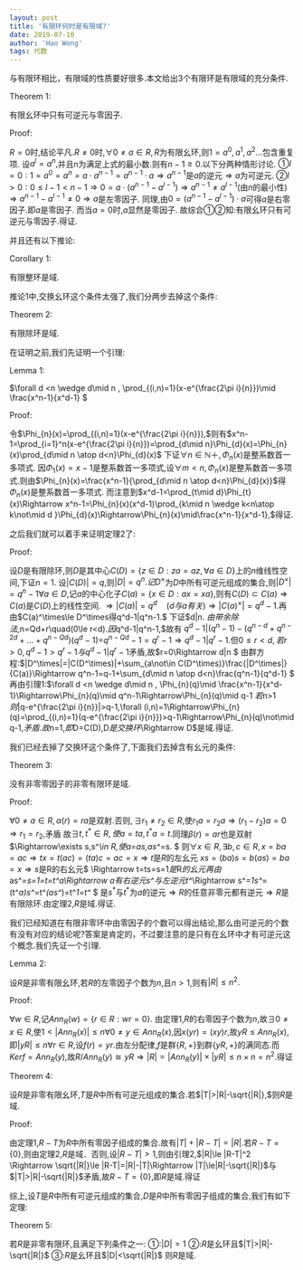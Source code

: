 ```yaml
---
layout: post
title: '有限环何时是有限域?'
date: 2019-07-10
author: 'Hao Wong'
tags: 代数
---
```


与有限环相比，有限域的性质要好很多.本文给出3个有限环是有限域的充分条件.



Theorem 1:

有限幺环中只有可逆元与零因子.



Proof:

$R=0$时,结论平凡.$R\neq0$时,$\forall 0 \neq a \in R, R$为有限幺环,则$1=a^0,a^1,a^2...$包含重复项. 设$a^l=a^n,$并且n为满足上式的最小数.则有$n-1 \geq 0$.以下分两种情形讨论.
$①l=0:1=a^0=a^n=a\cdot a^{n-1}=a^{n-1}\cdot a \Rightarrow a^{n-1}$是$a$的逆元$\Rightarrow a$为可逆元.
$②l\gt0:0\le l-1\lt n-1 \Rightarrow0=a\cdot(a^{n-1}-a^{l-1})\Rightarrow a^{n-1}\neq a^{l-1}($由$n$的最小性)$\Rightarrow a^{n-1}-a^{l-1}\neq 0 \Rightarrow a$是左零因子.
同理,由$0=(a^{n-1}-a^{l-1})\cdot a　$可得$a$是右零因子.即$a$是零因子. 
而当$a=0$时,$a$显然是零因子. 
故综合①②知:有限幺环只有可逆元与零因子.得证.

并且还有以下推论:



Corollary  1:

有限整环是域. 



推论1中,交换幺环这个条件太强了,我们分两步去掉这个条件:



Theorem 2:

有限除环是域. 



在证明之前,我们先证明一个引理:



Lemma 1:

$\forall d <n \wedge d\mid n , \prod_{(i,n)=1}(x-e^{\frac{2\pi i}{n}})\mid \frac{x^n-1}{x^d-1} $



Proof:

令$\Phi_{n}(x)=\prod_{(i,n)=1}(x-e^{\frac{2\pi i}{n}}),$则有$x^n-1=\prod_{i=1}^n(x-e^{\frac{2\pi i}{n}})=\prod_{d\mid n}\Phi_{d}(x)=\Phi_{n}(x)\prod_{d\mid n \atop d<n}\Phi_{d}(x)$ 
下证$\forall n \in \mathbb{N＋},\Phi_{n}(x)$是整系数首一多项式. 因$\Phi_{1}(x)=x-1$是整系数首一多项式,设$\forall m<n,\Phi_{n}(x)$是整系数首一多项式.则由$\Phi_{n}(x)=\frac{x^n-1}{\prod_{d\mid n \atop d<n}\Phi_{d}(x)}$得 $\Phi_{n}(x)$是整系数首一多项式. 
而注意到$x^d-1=\prod_{t\mid d}\Phi_{t}(x)\Rightarrow x^n-1=\Phi_{n}(x)(x^d-1)\prod_{k\mid n \wedge k<n\atop k\not\mid d }\Phi_{d}(x)\Rightarrow\Phi_{n}(x)\mid\frac{x^n-1}{x^d-1},$得证. 

之后我们就可以着手来证明定理2了:

Proof:

 设$D$是有限除环,则$D$是其中心$C(D)=\{z\in D:za=az,\forall a\in D\}$上的$n$维线性空间,下证$n=1.$ 
设$|C(D)|=q,$则$|D|=q^n.记D^\times$为$D$中所有可逆元组成的集合,则$|D^\times|=q^n-1 \forall a\in D,$记$a$的中心化子$C(a)=\{x\in D:ax=xa\},$则有$C(D)\subset C(a)\Rightarrow C(a)$是$C(D)$上的线性空间. 
$\Rightarrow |C(a)|=q^d\quad(d与a有关)\Rightarrow |C(a)^\times|=q^d-1.$再由$C(a)^\times\le D^\times得q^d-1|q^n-1.$ 
下证$d|n. $由带余除法$,n=Qd+r\quad(0\le r<d).$因$q^d-1|q^n-1,$故有 
$q^d-1|(q^n-1)-(q^{n-d}+q^{n-2d}+\ldots+q^{n-Qd})(q^d-1)=$$q^{n-Qd}-1=q^r-1 
\Rightarrow q^d-1|q^r-1.$但$0\le r<d,若r>0,q^d-1>q^r-1与q^d-1|q^r-1$矛盾,故$r=0\Rightarrow d|n $
由群方程:$|D^\times|=|C(D^\times)|+\sum_{a\not\in C(D^\times)}\frac{|D^\times|}{C(a)}\Rightarrow q^n-1=q-1+\sum_{d\mid n \atop d<n}\frac{q^n-1}{q^d-1} $
再由引理1:$\forall d <n \wedge d\mid n , \Phi_{n}(q)\mid \frac{x^n-1}{x^d-1}\Rightarrow\Phi_{n}(q)\mid q^n-1\Rightarrow\Phi_{n}(q)\mid q-1 
$若$n>1$则$|q-e^{\frac{2\pi i}{n}}|>q-1,\forall (i,n)=1\Rightarrow\Phi_{n}(q)=\prod_{(i,n)=1}(q-e^{\frac{2\pi i}{n}})>q-1\Rightarrow\Phi_{n}(q)\not\mid q-1,$矛盾. 
故$n=1,$即$D=C(D),D$是交换环$\Rightarrow D$是域.得证. 


我们已经去掉了交换环这个条件了,下面我们去掉含有幺元的条件:



Theorem 3:

没有非零零因子的非零有限环是域. 



Proof:

$\forall 0 \neq a \in R,\alpha(r)=ra$是双射.否则$,\exists  r_{1}\neq r_{2}\in R,$使$r_{1} a=r_{2} a\Rightarrow(r_{1}-r_{2}) a=0\Rightarrow r_{1}=r_{2},$矛盾
 故$\exists  t,t^*\in R,使a=t a,t^*a=t.$同理$\beta(r)=ar$也是双射$\Rightarrow\exists s,s^*\in R,使a=as,as^*=s. $
则$\forall x \in R,\exists b,c\in R,x=ba=ac\Rightarrow tx=t(ac)=(ta)c=ac=x\Rightarrow t$是$R$的左幺元 
$xs=(ba)s=b(as)=ba=x \Rightarrow s$是R的右幺元$ \Rightarrow t=ts=s=1$是$R$的幺元 
再由$as^*=s=1=t=t^*a\Rightarrow a$有右逆元$s^*$与左逆元$t^*\Rightarrow s^*=1s^*=(t^*a)s^*=t^*(as^*)=t^*1=t^* $
是$s^*$与$t^*$为$a$的逆元$\Rightarrow R$的任意非零元都有逆元$\Rightarrow R$是有限除环.由定理2,$R$是域.得证. 

我们已经知道在有限非零环中由零因子的个数可以得出结论,那么由可逆元的个数有没有对应的结论呢?答案是肯定的，不过要注意的是只有在幺环中才有可逆元这个概念.我们先证一个引理.



Lemma 2: 

设$R$是非零有限幺环,若$R$的左零因子个数为$n,$且$n>1,$则有$|R|\le n^2.$



Proof:

  $\forall w \in R,$记$Ann_{R}(w)=\{r\in R:wr=0\}.$
 由定理1,$R$的右零因子个数为$n,$故$\exists 0\ne x\in R,$使$1<|Ann_{R}(x)|\le n 
  \forall0\ne y\in Ann_{R}(x),$因$x(yr)=(xy)r,$故$yR\le Ann_{R}(x),$即$|yR|\le n
  \forall r \in R,$设$f(r)=yr.$由左分配律,$f$是群$\{R,+\}$到群$\{yR,+\}$的满同态.而$Kerf=Ann_{R}(y),$故$R/Ann_{R}(y)\cong yR \Rightarrow|R|=|Ann_{R}(y)|\times|yR|\le n\times n=n^2.$得证



Theorem 4:

设$R$是非零有限幺环,$T$是$R$中所有可逆元组成的集合.若$|T|>|R|-\sqrt{|R|},$则$R$是域.



Proof:


  由定理1,$R-T$为$R$中所有零因子组成的集合.故有$|T|+|R-T|=|R|.$若$R-T=\{0\},$则由定理2,$R$是域．否则,设$|R-T|>1,$则由引理2,$|R|\le |R-T|^2 \Rightarrow \sqrt{|R|}\le |R-T|=|R|-|T|\Rightarrow |T|\le|R|-\sqrt{|R|}$与$|T|>|R|-\sqrt{|R|}$矛盾,故$R-T=\{0\},$即$R$是域.得证 

综上,设$T$是$R$中所有可逆元组成的集合,$D$是$R$中所有零因子组成的集合,我们有如下定理:



Theorem 5:

若$R$是非零有限环,且满足下列条件之一:
							①:$|D|=1$
							②:$R$是幺环且$|T|>|R|-\sqrt{|R|}$
							③:$R$是幺环且$|D|<\sqrt{|R|}$
则$R$是域.